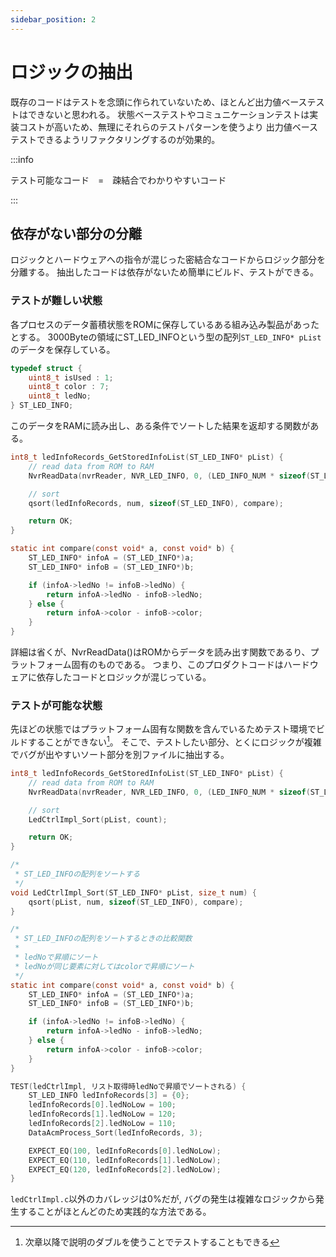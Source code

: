 ```yaml
---
sidebar_position: 2
---
```


# ロジックの抽出

既存のコードはテストを念頭に作られていないため、ほとんど出力値ベーステストはできないと思われる。
状態ベーステストやコミュニケーションテストは実装コストが高いため、無理にそれらのテストパターンを使うより
出力値ベーステストできるようリファクタリングするのが効果的。

:::info

テスト可能なコード　=　疎結合でわかりやすいコード

:::

## 依存がない部分の分離

ロジックとハードウェアへの指令が混じった密結合なコードからロジック部分を分離する。
抽出したコードは依存がないため簡単にビルド、テストができる。

### テストが難しい状態

各プロセスのデータ蓄積状態をROMに保存しているある組み込み製品があったとする。
3000Byteの領域にST_LED_INFOという型の配列`ST_LED_INFO* pList`のデータを保存している。

```c
typedef struct {
    uint8_t isUsed : 1;
    uint8_t color : 7;
    uint8_t ledNo;
} ST_LED_INFO;
```

このデータをRAMに読み出し、ある条件でソートした結果を返却する関数がある。

```c title="dataAcm.c(プロダクトコード)"
int8_t ledInfoRecords_GetStoredInfoList(ST_LED_INFO* pList) {
    // read data from ROM to RAM
    NvrReadData(nvrReader, NVR_LED_INFO, 0, (LED_INFO_NUM * sizeof(ST_LED_INFO)), (void*)&ledInfoRecords[0]);

    // sort
    qsort(ledInfoRecords, num, sizeof(ST_LED_INFO), compare);

    return OK;
}

static int compare(const void* a, const void* b) {
    ST_LED_INFO* infoA = (ST_LED_INFO*)a;
    ST_LED_INFO* infoB = (ST_LED_INFO*)b;

    if (infoA->ledNo != infoB->ledNo) {
        return infoA->ledNo - infoB->ledNo;
    } else {
        return infoA->color - infoB->color;
    }
}
```

詳細は省くが、NvrReadData()はROMからデータを読み出す関数であるり、プラットフォーム固有のものである。
つまり、このプロダクトコードはハードウェアに依存したコードとロジックが混じっている。

### テストが可能な状態

先ほどの状態ではプラットフォーム固有な関数を含んでいるためテスト環境でビルドすることができない[^1]。
そこで、テストしたい部分、とくにロジックが複雑でバグが出やすいソート部分を別ファイルに抽出する。

```c title="dataAcm.c(ソート部分を他ファイルに分離)"
int8_t ledInfoRecords_GetStoredInfoList(ST_LED_INFO* pList) {
    // read data from ROM to RAM
    NvrReadData(nvrReader, NVR_LED_INFO, 0, (LED_INFO_NUM * sizeof(ST_LED_INFO)), (void*)&ledInfoRecords[0]);

    // sort
    LedCtrlImpl_Sort(pList, count);

    return OK;
}
```

```c title="リファクタリング後のプロダクトコード(純粋関数) ledCtrlImpl.c"
/*
 * ST_LED_INFOの配列をソートする
 */
void LedCtrlImpl_Sort(ST_LED_INFO* pList, size_t num) {
    qsort(pList, num, sizeof(ST_LED_INFO), compare);
}

/*
 * ST_LED_INFOの配列をソートするときの比較関数
 *
 * ledNoで昇順にソート
 * ledNoが同じ要素に対してはcolorで昇順にソート
 */
static int compare(const void* a, const void* b) {
    ST_LED_INFO* infoA = (ST_LED_INFO*)a;
    ST_LED_INFO* infoB = (ST_LED_INFO*)b;

    if (infoA->ledNo != infoB->ledNo) {
        return infoA->ledNo - infoB->ledNo;
    } else {
        return infoA->color - infoB->color;
    }
}
```

```c title="テストコード testLedCtrlImpl.cpp"
TEST(ledCtrlImpl, リスト取得時ledNoで昇順でソートされる) {
    ST_LED_INFO ledInfoRecords[3] = {0};
    ledInfoRecords[0].ledNoLow = 100;
    ledInfoRecords[1].ledNoLow = 120;
    ledInfoRecords[2].ledNoLow = 110;
    DataAcmProcess_Sort(ledInfoRecords, 3);

    EXPECT_EQ(100, ledInfoRecords[0].ledNoLow);
    EXPECT_EQ(110, ledInfoRecords[1].ledNoLow);
    EXPECT_EQ(120, ledInfoRecords[2].ledNoLow);
}
```

`ledCtrlImpl.c`以外のカバレッジは0%だが, バグの発生は複雑なロジックから発生することがほとんどのため実践的な方法である。

[^1]: 次章以降で説明のダブルを使うことでテストすることもできる
